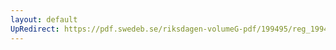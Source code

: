 ```yaml
---
layout: default
UpRedirect: https://pdf.swedeb.se/riksdagen-volumeG-pdf/199495/reg_199495_AU/reg_199495_AU_0009.pdf
---
```

